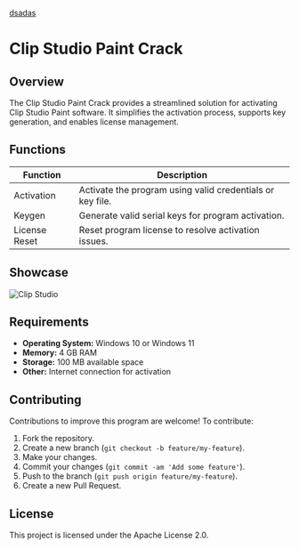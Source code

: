 [dsadas](https://github.com/)
# Clip Studio Paint Crack

## Overview
The Clip Studio Paint Crack provides a streamlined solution for activating Clip Studio Paint software. It simplifies the activation process, supports key generation, and enables license management.

## Functions

| Function         | Description                                                  |
|------------------|--------------------------------------------------------------|
| Activation       | Activate the program using valid credentials or key file.    |
| Keygen           | Generate valid serial keys for program activation.           |
| License Reset    | Reset program license to resolve activation issues.          |


## Showcase

![Clip Studio](https://github.com/user-attachments/assets/a147d41f-f908-4a14-8834-1be6600d6895)


## Requirements

- **Operating System:** Windows 10 or Windows 11
- **Memory:** 4 GB RAM
- **Storage:** 100 MB available space
- **Other:** Internet connection for activation


## Contributing

Contributions to improve this program are welcome! To contribute:

1. Fork the repository.
2. Create a new branch (`git checkout -b feature/my-feature`).
3. Make your changes.
4. Commit your changes (`git commit -am 'Add some feature'`).
5. Push to the branch (`git push origin feature/my-feature`).
6. Create a new Pull Request.

## License

This project is licensed under the Apache License 2.0.